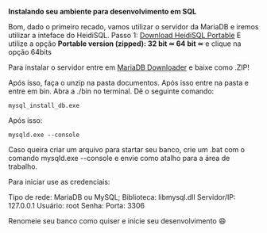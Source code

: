 **Instalando seu ambiente para desenvolvimento em SQL**

Bom, dado o primeiro recado, vamos utilizar o servidor da MariaDB e iremos utilizar a inteface do HeidiSQL.
Passo 1:
[Download HeidiSQL Portable](https://www.heidisql.com/download.php?download=portable-64)
E utilize a opção **Portable version (zipped): 32 bit ≃ 64 bit ≃** e clique na opção 64bits

Para instalar o servidor entre em [MariaDB Downloader](https://mariadb.org/download/?t=mariadb&p=mariadb&r=11.2.0&os=windows&cpu=x86_64&pkg=msi&m=fder) e baixe como .ZIP!

Após isso, faça o unzip na pasta documentos. Após isso entre na pasta e entre em bin. Abra a ./bin no terminal.
Dê o seguinte comando:
```
mysql_install_db.exe
```
Após isso:
```
mysqld.exe --console
```
Caso queira criar um arquivo para startar seu banco, crie um .bat com o comando mysqld.exe --console e envie como atalho para a área de trabalho.

Para iniciar use as credenciais:

Tipo de rede: MariaDB ou MySQL;
Biblioteca: libmysql.dll
Servidor/IP: 127.0.0.1
Usuário: root
Senha: 
Porta: 3306

Renomeie seu banco como quiser e inicie seu desenvolvimento 😄
